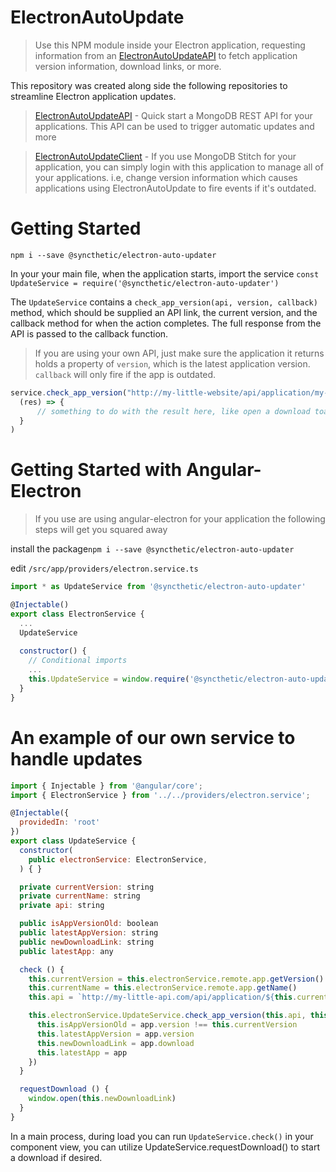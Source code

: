 # ElectronAutoUpdate
> Use this NPM module inside your Electron application, requesting information from an [ElectronAutoUpdateAPI](https://github.com/Syncthetic/ElectronAutoUpdateAPI) to fetch application version information, download links, or more.

 This repository was created along side the following repositories to streamline Electron application updates.
 
 >  [ElectronAutoUpdateAPI](https://github.com/Syncthetic/ElectronAutoUpdateAPI) - Quick start a MongoDB REST API for your applications. This API can be used to trigger automatic updates and more

> [ElectronAutoUpdateClient](https://github.com/Syncthetic/ElectronAutoUpdateCLient) - If you use MongoDB Stitch for your application, you can simply login with this application to manage all of your applications. i.e, change version information which causes applications using ElectronAutoUpdate to fire events if it's outdated.

# Getting Started
`npm i --save @syncthetic/electron-auto-updater`

In your your main file, when the application starts, import the service
`const UpdateService = require('@syncthetic/electron-auto-updater')`

The `UpdateService` contains a `check_app_version(api, version, callback)` method, which should be supplied an API link, the current version, and the callback method for when the action completes. The full response from the API is passed to the callback function.

> If you are using your own API, just make sure the application it returns holds a property of `version`, which is the latest application version. `callback` will only fire if the app is outdated.


```javascript
service.check_app_version("http://my-little-website/api/application/my-app-name", '0.0.1',
  (res) => {
      // something to do with the result here, like open a download toast
  }
)
```

# Getting Started with Angular-Electron
> If you use are using angular-electron for your application the following steps will get you squared away

install the package`npm i --save @syncthetic/electron-auto-updater`

edit `/src/app/providers/electron.service.ts`

```javascript
import * as UpdateService from '@syncthetic/electron-auto-updater'

@Injectable()
export class ElectronService {
  ...
  UpdateService
  
  constructor() {
    // Conditional imports
    ...
    this.UpdateService = window.require('@syncthetic/electron-auto-updater')
  }
}
```
# An example of our own service to handle updates
```javascript
import { Injectable } from '@angular/core';
import { ElectronService } from '../../providers/electron.service';

@Injectable({
  providedIn: 'root'
})
export class UpdateService {
  constructor(
    public electronService: ElectronService,
  ) { }

  private currentVersion: string
  private currentName: string
  private api: string

  public isAppVersionOld: boolean
  public latestAppVersion: string
  public newDownloadLink: string
  public latestApp: any

  check () {
    this.currentVersion = this.electronService.remote.app.getVersion()
    this.currentName = this.electronService.remote.app.getName()
    this.api = `http://my-little-api.com/api/application/${this.currentName}`

    this.electronService.UpdateService.check_app_version(this.api, this.currentVersion, (app) => {
      this.isAppVersionOld = app.version !== this.currentVersion
      this.latestAppVersion = app.version
      this.newDownloadLink = app.download
      this.latestApp = app
    })
  }

  requestDownload () {
    window.open(this.newDownloadLink)
  }
}
```

In a main process, during load you can run `UpdateService.check()` in your component view, you can utilize UpdateService.requestDownload() to start a download if desired.